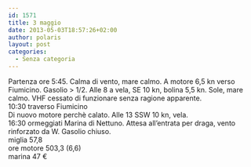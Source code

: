 ```yaml
---
id: 1571
title: 3 maggio
date: 2013-05-03T18:57:26+02:00
author: polaris
layout: post
categories:
  - Senza categoria
---
```

Partenza ore 5:45. Calma di vento, mare calmo. A motore 6,5 kn verso Fiumicino. Gasolio > 1/2. Alle 8 a vela, SE 10 kn, bolina 5,5 kn. Sole, mare calmo. VHF cessato di funzionare senza ragione apparente.  
10:30 traverso Fiumicino  
Di nuovo motore perchè calato. Alle 13 SSW 10 kn, vela.  
16:30 ormeggiati Marina di Nettuno. Attesa all&#8217;entrata per draga, vento rinforzato da W. Gasolio chiuso.  
miglia 57,8  
ore motore 503,3 (6,6)  
marina 47 €